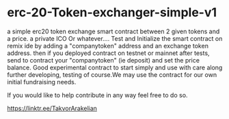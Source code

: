 # erc-20-Token-exchanger-simple-v1
a simple erc20 token exchange smart contract between 2 given tokens and a price. a private ICO Or whatever....
Test and Initialize the smart contract on remix ide by adding a "companytoken" address and an exchange token address. then if you deployed contract on testnet or mainnet after tests, send to contract your "companytoken" (ie deposit) and set the price balance. Good experimental contract to start simply and use with care along further developing, testing of course.We may use the contract for our own initial fundraising needs.

If you would like to help contribute in any way feel free to do so.

https://linktr.ee/TakvorArakelian
